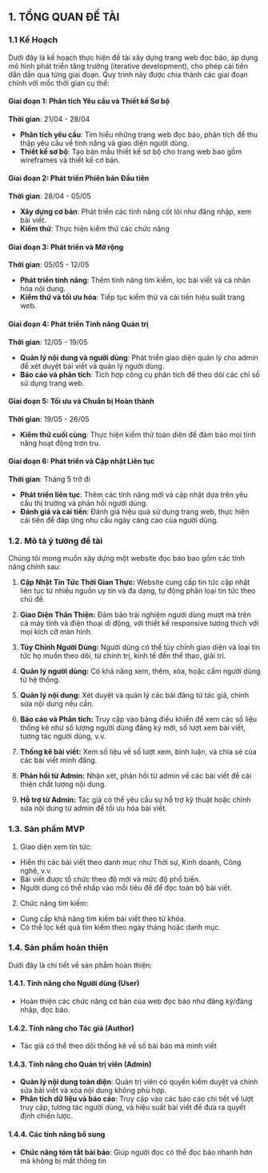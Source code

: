 ## 1. TỔNG QUAN ĐỀ TÀI
### 1.1 Kế Hoạch
Dưới đây là kế hoạch thực hiện đề tài xây dựng trang web đọc báo, áp dụng mô hình phát triển tăng trưởng (iterative development), cho phép cải tiến dần dần qua từng giai đoạn. Quy trình này được chia thành các giai đoạn chính với mốc thời gian cụ thể:

#### Giai đoạn 1: Phân tích Yêu cầu và Thiết kế Sơ bộ
**Thời gian**: 21/04 - 28/04
- **Phân tích yêu cầu**: Tìm hiểu những trang web đọc báo, phân tích để thu thập yêu cầu về tính năng và giao diện người dùng.
- **Thiết kế sơ bộ**: Tạo bản mẫu thiết kế sơ bộ cho trang web bao gồm wireframes và thiết kế cơ bản.

#### Giai đoạn 2: Phát triển Phiên bản Đầu tiên
**Thời gian**: 28/04 - 05/05
- **Xây dựng cơ bản**: Phát triển các tính năng cốt lõi như đăng nhập, xem bài viết.
- **Kiểm thử**: Thực hiện kiểm thử các chức năng

#### Giai đoạn 3: Phát triển và Mở rộng
**Thời gian**: 05/05 - 12/05
- **Phát triển tính năng**: Thêm tính năng tìm kiếm, lọc bài viết và cá nhân hóa nội dung.
- **Kiểm thử và tối ưu hóa**: Tiếp tục kiểm thử và cải tiến hiệu suất trang web.

#### Giai đoạn 4: Phát triển Tính năng Quản trị
**Thời gian**: 12/05 - 19/05
- **Quản lý nội dung và người dùng**: Phát triển giao diện quản lý cho admin để xét duyệt bài viết và quản lý người dùng.
- **Báo cáo và phân tích**: Tích hợp công cụ phân tích để theo dõi các chỉ số sử dụng trang web.

#### Giai đoạn 5: Tối ưu và Chuẩn bị Hoàn thành
**Thời gian**: 19/05 - 26/05
- **Kiểm thử cuối cùng**: Thực hiện kiểm thử toàn diện để đảm bảo mọi tính năng hoạt động trơn tru.

#### Giai đoạn 6: Phát triển và Cập nhật Liên tục
**Thời gian**: Tháng 5 trở đi
- **Phát triển liên tục**: Thêm các tính năng mới và cập nhật dựa trên yêu cầu thị trường và phản hồi người dùng.
- **Đánh giá và cải tiến**: Đánh giá hiệu quả sử dụng trang web, thực hiện cải tiến để đáp ứng nhu cầu ngày càng cao của người dùng.

### 1.2. Mô tả ý tưởng đề tài

Chúng tôi mong muốn xây dựng một website đọc báo bao gồm các tính năng chính sau:

 1. **Cập Nhật Tin Tức Thời Gian Thực:** Website cung cấp tin tức cập nhật liên tục từ nhiều nguồn uy tín và đa dạng, tự động phân loại tin tức theo chủ đề.

 1. **Giao Diện Thân Thiện:** Đảm bảo trải nghiệm người dùng mượt mà trên cả máy tính và điện thoại di động, với thiết kế responsive tương thích với mọi kích cỡ màn hình.

 1. **Tùy Chỉnh Người Dùng:** Người dùng có thể tùy chỉnh giao diện và loại tin tức họ muốn theo dõi, từ chính trị, kinh tế đến thể thao, giải trí.

 1. **Quản lý người dùng:** Có khả năng xem, thêm, xóa, hoặc cấm người dùng từ hệ thống.

 1. **Quản lý nội dung:** Xét duyệt và quản lý các bài đăng từ tác giả, chỉnh sửa nội dung nếu cần.

 1. **Báo cáo và Phân tích:** Truy cập vào bảng điều khiển để xem các số liệu thống kê như số lượng người dùng đăng ký mới, số lượt xem bài viết, tương tác người dùng, v.v.

 1. **Thống kê bài viết:** Xem số liệu về số lượt xem, bình luận, và chia sẻ của các bài viết mình đăng.

 1. **Phản hồi từ Admin:** Nhận xét, phản hồi từ admin về các bài viết để cải thiện chất lượng nội dung.

 1. **Hỗ trợ từ Admin:** Tác giả có thể yêu cầu sự hỗ trợ kỹ thuật hoặc chỉnh sửa nội dung từ admin để tối ưu hóa bài viết.

### 1.3. Sản phẩm MVP

1. Giao diện xem tin tức:
 - Hiển thị các bài viết theo danh mục như Thời sự, Kinh doanh, Công nghệ, v.v.
 - Bài viết được tổ chức theo độ mới và mức độ phổ biến.
 - Người dùng có thể nhấp vào mỗi tiêu đề để đọc toàn bộ bài viết.
2. Chức năng tìm kiếm:
 - Cung cấp khả năng tìm kiếm bài viết theo từ khóa.
 - Có thể lọc kết quả tìm kiếm theo ngày tháng hoặc danh mục.

### 1.4. Sản phẩm hoàn thiện

Dưới đây là chi tiết về sản phẩm hoàn thiện:

#### 1.4.1. Tính năng cho Người dùng (User)
- Hoàn thiện các chức năng cơ bản của web đọc báo như đăng ký/đăng nhập, đọc báo.

#### 1.4.2. Tính năng cho Tác giả (Author)
- Tác giả có thể theo dõi thống kê về số bài báo mà mình viết

#### 1.4.3. Tính năng cho Quản trị viên (Admin)
-  **Quản lý nội dung toàn diện**: Quản trị viên có quyền kiểm duyệt và chỉnh sửa bài viết và xóa nội dung không phù hợp.
- **Phân tích dữ liệu và báo cáo**: Truy cập vào các báo cáo chi tiết về lượt truy cập, tương tác người dùng, và hiệu suất bài viết để đưa ra quyết định chiến lược.

#### 1.4.4. Các tính năng bổ sung
- **Chức năng tóm tắt bài báo**: Giúp người đọc có thể đọc báo nhanh hơn mà không bị mất thông tin